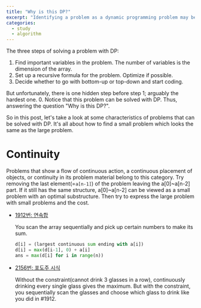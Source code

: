 ```yaml
---
title: "Why is this DP?"
excerpt: "Identifying a problem as a dynamic programming problem may be the most difficult part."
categories:
  - study
  - algorithm
---
```

 
The three steps of solving a problem with DP:
1. Find important variables in the problem. The number of variables is the dimension of the array.
2. Set up a recursive formula for the problem. Optimize if possible.
3. Decide whether to go with bottom-up or top-down and start coding.

But unfortunately, there is one hidden step before step 1; arguably the hardest one.
0. Notice that this problem can be solved with DP. Thus, answering the question "Why is this DP?".

So in this post, let's take a look at some characteristics of problems that can be solved with DP. It's all about how to find a small problem which looks the same as the large problem.

# Continuity

Problems that show a flow of continuous action, a continuous placement of objects, or continuity in its problem material belong to this category. Try removing the last element(=```a[n-1]```) of the problem leaving the a[0]~a[n-2] part. If it still has the same structure, a[0]~a[n-2] can be viewed as a small problem with an optimal substructure. Then try to express the large problem with small problems and the cost.

- [1912번: 연속합](https://icpc.me/1912)

	You scan the array sequentially and pick up certain numbers to make its sum.
	
	```python
	d[i] = (largest continuous sum ending with a[i])
	d[i] = max(d[i-1], 0) + a[i]
	ans = max(d[i] for i in range(n))
	```
	
- [2156번: 포도주 시식](https://icpc.me/2156)
	
	Without the constraint(cannot drink 3 glasses in a row), continuously drinking every single glass gives the maximum. But with the constraint, you sequentially scan the glasses and choose which glass to drink like you did in #1912.
